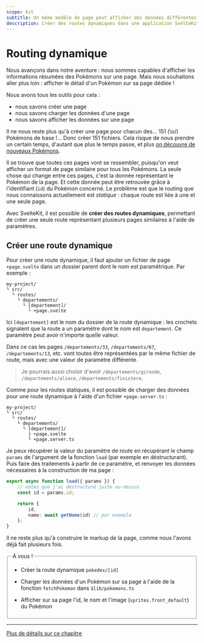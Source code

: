 ```yaml
---
scope: kit
subtitle: Un même modèle de page peut afficher des données différentes
description: Créer des routes dynamiques dans une application SvelteKit
---
```


# Routing dynamique

Nous avançons dans notre aventure : nous sommes capables d'afficher les informations résumées des
Pokémons sur une page. Mais nous souhaitons aller plus loin : afficher le détail d'un Pokémon sur sa
page dédiée !

Nous avons tous les outils pour cela :

- nous savons créer une page
- nous savons charger les données d'une page
- nous savons afficher les données sur une page

Il ne nous reste plus qu'à créer une page pour chacun des... 151 (\o/) Pokémons de base !... Donc
créer 151 fichiers. Cela risque de nous prendre un certain temps, d'autant que plus le temps passe,
et plus [on découvre de nouveaux Pokémons](https://fr.wikipedia.org/wiki/Liste_des_Pok%C3%A9mon).

Il se trouve que toutes ces pages vont se ressembler, puisqu'on veut afficher un format de page
similaire pour tous les Pokémons. La seule chose qui change entre ces pages, c'est la donnée
représentant le Pokémon de la page. Et cette donnée peut être retrouvée grâce à l'identifiant (`id`)
du Pokémon concerné. Le problème est que le routing que nous connaissons actuellement est _statique_
: chaque route est liée à une et une seule page.

Avec SvelteKit, il est possible de **créer des routes dynamiques**, permettant de créer une seule
route représentant plusieurs pages similaires à l'aide de paramètres.

## Créer une route dynamique

Pour créer une route dynamique, il faut ajouter un fichier de page `+page.svelte` dans un dossier
parent dont le nom est paramétrique. Par exemple :

```
my-project/
└ src/
  └ routes/
    └ departements/
      └ [departement]/
        └ +page.svelte
```

Ici `[departement]` est le nom du dossier de la route dynamique : les crochets signalent que la
route a un paramètre dont le nom est `departement`. Ce paramètre peut avoir n'importe quelle valeur.

Dans ce cas les pages `/departements/33`, `/departements/67`, `/departements/13`, etc. vont toutes
être représentées par le même fichier de route, mais avec une valeur de paramètre différente.

> Je pourrais aussi choisir d'avoir `/departements/gironde`, `/departements/alsace`,
> `/departements/finistere`.

Comme pour les routes statiques, il est possible de charger des données pour une route dynamique à
l'aide d'un fichier `+page.server.ts` :

```
my-project/
└ src/
  └ routes/
    └ departements/
      └ [departement]/
        ├ +page.svelte
        └ +page.server.ts
```

Je peux récupérer la valeur du paramètre de route en récupérant le champ `params` de l'argument de
la fonction `load` (par exemple en déstructurant). Puis faire des traitements à partir de ce
paramètre, et renvoyer les données nécessaires à la construction de ma page :

```ts
export async function load({ params }) {
	// notez que j'ai déstructuré juste au-dessus
	const id = params.id;

	return {
		id,
		name: await getName(id) // par exemple
	};
}
```

Il ne reste plus qu'à construire le markup de la page, comme nous l'avons déjà fait plusieurs fois.

<fieldset class='task'>
<legend>À vous !</legend>

- Créer la route dynamique `pokedex/[id]`

- Charger les données d'un Pokémon sur sa page à l'aide de la fonction `fetchPokemon` dans
  `$lib/pokemons.ts`

- Afficher sur sa page l'id, le nom et l'image (`sprites.front_default`) du Pokémon

</fieldset>

---

[Plus de détails sur ce chapitre](https://kit.svelte.dev/docs/load#page-data)
